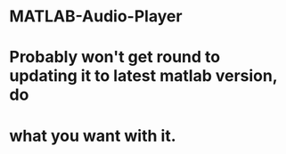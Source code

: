 # MATLAB-Audio-Player

# Probably won't get round to updating it to latest matlab version, do
# what you want with it.
